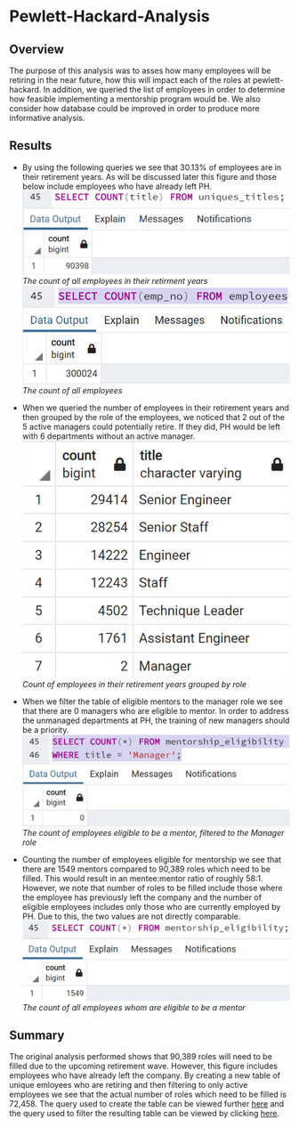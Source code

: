 # Pewlett-Hackard-Analysis

## Overview
The purpose of this analysis was to asses how many employees will be retiring in the near future, how this will impact each of the roles at pewlett-hackard. In addition, we queried the list of employees in order to determine how feasible implementing a mentorship program would be. We also consider how database could be improved in order to produce more informative analysis.

## Results
* By using the following queries we see that 30.13% of employees are in their retirement years. As will be discussed later this figure and those below include employees who have already left PH.
![retiring_count](./Resources/retiring_count.png)
*The count of all employees in their retirment years*
![employees_count](./Resources/employee_count.png)
*The count of all employees*

* When we queried the number of employees in their retirement years and then grouped by the role of the employees, we noticed that 2 out of the 5 active managers could potentially retire. If they did, PH would be left with 6 departments without an active manager.
![retiring_titles](./Resources/retiring_titles.png)  
*Count of employees in their retirement years grouped by role*

* When we filter the table of eligible mentors to the manager role we see that there are 0 managers who are eligible to mentor. In order to address the unmanaged departments at PH, the training of new managers should be a priority.
![mentor_managers](./Resources/mentor_managers.png)  
*The count of employees eligible to be a mentor, filtered to the Manager role*

* Counting the number of employees eligible for mentorship we see that there are 1549 mentors compared to 90,389 roles which need to be filled. This would result in an mentee:mentor ratio of roughly 58:1. However, we note that number of roles to be filled include those where the employee has previously left the company and the number of eligible employees includes only those who are currently employed by PH. Due to this, the two values are not directly comparable. 
![mentor_count](./Resources/mentor_count.png)  
*The count of all employees whom are eligible to be a mentor*
## Summary 
The original analysis performed shows that 90,389 roles will need to be filled due to the upcoming retirement wave. However, this figure includes employees who have already left the company. By creating a new table of unique emloyees who are retiring and then filtering to only active employees we see that the actual number of roles which need to be filled is 72,458. The query used to create the table can be viewed further [here](./Resources/uniques_with_dates.png) and the query used to filter the resulting table can be viewed by clicking [here](./Resources/current_count.png).
